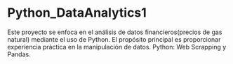 # Python_DataAnalytics1

Este proyecto se enfoca en el análisis de datos financieros(precios de gas natural) mediante el uso de Python. El propósito principal es proporcionar experiencia práctica en la manipulación de datos. Python: Web Scrapping y Pandas.
